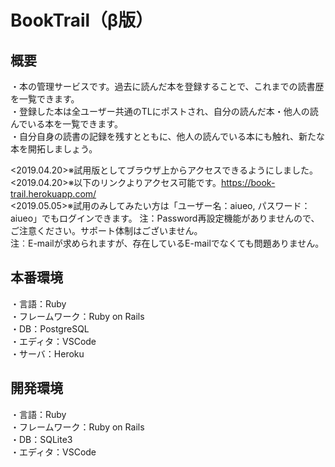 BookTrail（β版）
====
## 概要
・本の管理サービスです。過去に読んだ本を登録することで、これまでの読書歴を一覧できます。<br>
・登録した本は全ユーザー共通のTLにポストされ、自分の読んだ本・他人の読んでいる本を一覧できます。<br>
・自分自身の読書の記録を残すとともに、他人の読んでいる本にも触れ、新たな本を開拓しましょう。<br>

<2019.04.20>※試用版としてブラウザ上からアクセスできるようにしました。<br>
<2019.04.20>※以下のリンクよりアクセス可能です。https://book-trail.herokuapp.com/ <br>
<2019.05.05>※試用のみしてみたい方は「ユーザー名：aiueo, パスワード：aiueo」でもログインできます。
注：Password再設定機能がありませんので、ご注意ください。サポート体制はございません。<br>
注︰E-mailが求められますが、存在しているE-mailでなくても問題ありません。<br>

## 本番環境
・言語：Ruby<br>
・フレームワーク：Ruby on Rails<br>
・DB：PostgreSQL<br>
・エディタ：VSCode<br>
・サーバ：Heroku
## 開発環境
・言語：Ruby<br>
・フレームワーク：Ruby on Rails<br>
・DB：SQLite3<br>
・エディタ：VSCode<br>

